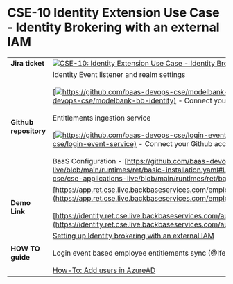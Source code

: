 # CSE-10 Identity Extension Use Case - Identity Brokering with an external IAM
|     |     |
| --- | --- |
| **Jira ticket** | [![](https://backbase.atlassian.net/rest/api/2/universal_avatar/view/type/issuetype/avatar/17301?size=medium)CSE-10: Identity Extension Use Case - Identity Brokering with an external IAMDone](https://backbase.atlassian.net/browse/CSE-10) |
| **Github repository** | Identity Event listener and realm settings<br><br>[![](https://github.githubassets.com/favicon.ico)https://github.com/baas-devops-cse/modelbank-bb-identity](https://github.com/baas-devops-cse/modelbank-bb-identity) \- Connect your Github account<br><br>Entitlements ingestion service<br><br>[![](https://github.githubassets.com/favicon.ico)https://github.com/baas-devops-cse/login-event-service](https://github.com/baas-devops-cse/login-event-service) \- Connect your Github account<br><br>BaaS Configuration - [https://github.com/baas-devops-cse/cse-applications-live/blob/main/runtimes/ret/basic-installation.yaml#L113](https://github.com/baas-devops-cse/cse-applications-live/blob/main/runtimes/ret/basic-installation.yaml#L113) |
| **Demo Link** | [https://app.ret.cse.live.backbaseservices.com/employee-app/index#/support/users](https://app.ret.cse.live.backbaseservices.com/employee-app/index#/support/users)<br><br>[https://identity.ret.cse.live.backbaseservices.com/auth/admin/master/console/#/realms/employee](https://identity.ret.cse.live.backbaseservices.com/auth/admin/master/console/#/realms/employee) |
| **HOW TO guide** | [Setting up Identity brokering with an external IAM](https://backbase.atlassian.net/wiki/spaces/CSE/pages/3052930876)<br><br>Login event based employee entitlements sync (@Ifeanyi Kingsley Igili to document)<br><br>[How-To: Add users in AzureAD](https://backbase.atlassian.net/wiki/spaces/CSE/pages/3114468733) |